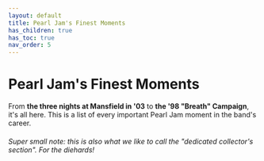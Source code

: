 ```yaml
---
layout: default
title: Pearl Jam's Finest Moments
has_children: true
has_toc: true
nav_order: 5
---
```


# Pearl Jam's Finest Moments

From **the three nights at Mansfield in '03** to **the '98 "Breath" Campaign**, it's all here. This is a list of every important Pearl Jam moment in the band's career.



###### Super small note: this is also what we like to call the "dedicated collector's section". *For the diehards!*

